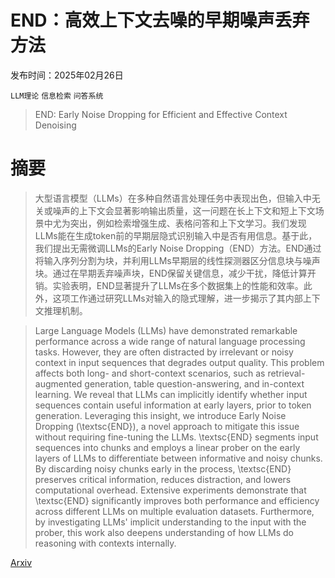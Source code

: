 # END：高效上下文去噪的早期噪声丢弃方法

发布时间：2025年02月26日

`LLM理论` `信息检索` `问答系统`

> END: Early Noise Dropping for Efficient and Effective Context Denoising

# 摘要

> 大型语言模型（LLMs）在多种自然语言处理任务中表现出色，但输入中无关或噪声的上下文会显著影响输出质量，这一问题在长上下文和短上下文场景中尤为突出，例如检索增强生成、表格问答和上下文学习。我们发现LLMs能在生成token前的早期层隐式识别输入中是否有用信息。基于此，我们提出无需微调LLMs的Early Noise Dropping（END）方法。END通过将输入序列分割为块，并利用LLMs早期层的线性探测器区分信息块与噪声块。通过在早期丢弃噪声块，END保留关键信息，减少干扰，降低计算开销。实验表明，END显著提升了LLMs在多个数据集上的性能和效率。此外，这项工作通过研究LLMs对输入的隐式理解，进一步揭示了其内部上下文推理机制。

> Large Language Models (LLMs) have demonstrated remarkable performance across a wide range of natural language processing tasks. However, they are often distracted by irrelevant or noisy context in input sequences that degrades output quality. This problem affects both long- and short-context scenarios, such as retrieval-augmented generation, table question-answering, and in-context learning. We reveal that LLMs can implicitly identify whether input sequences contain useful information at early layers, prior to token generation. Leveraging this insight, we introduce Early Noise Dropping (\textsc{END}), a novel approach to mitigate this issue without requiring fine-tuning the LLMs. \textsc{END} segments input sequences into chunks and employs a linear prober on the early layers of LLMs to differentiate between informative and noisy chunks. By discarding noisy chunks early in the process, \textsc{END} preserves critical information, reduces distraction, and lowers computational overhead. Extensive experiments demonstrate that \textsc{END} significantly improves both performance and efficiency across different LLMs on multiple evaluation datasets. Furthermore, by investigating LLMs' implicit understanding to the input with the prober, this work also deepens understanding of how LLMs do reasoning with contexts internally.

[Arxiv](https://arxiv.org/abs/2502.18915)
